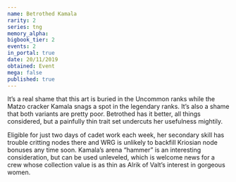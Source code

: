 ```yaml
---
name: Betrothed Kamala
rarity: 2
series: tng
memory_alpha:
bigbook_tier: 2
events: 2
in_portal: true
date: 20/11/2019
obtained: Event
mega: false
published: true
---
```


It’s a real shame that this art is buried in the Uncommon ranks while the Matzo cracker Kamala snags a spot in the legendary ranks. It’s also a shame that both variants are pretty poor. Betrothed has it better, all things considered, but a painfully thin trait set undercuts her usefulness mightily. 

Eligible for just two days of cadet work each week, her secondary skill has trouble critting nodes there and WRG is unlikely to backfill Kriosian node bonuses any time soon. Kamala’s arena “hammer” is an interesting consideration, but can be used unleveled, which is welcome news for a crew whose collection value is as thin as Alrik of Valt’s interest in gorgeous women.
